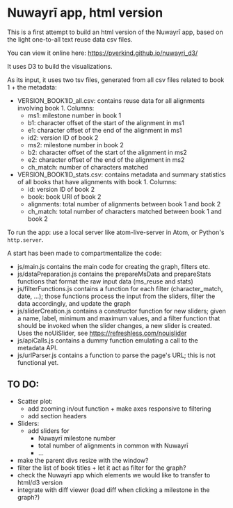 # Nuwayrī app, html version

This is a first attempt to build an html version of the Nuwayrī app, based
on the light one-to-all text reuse data csv files.

You can view it online here: https://pverkind.github.io/nuwayri_d3/

It uses D3 to build the visualizations.

As its input, it uses two tsv files, generated from all csv files related to book 1 + the metadata:
* VERSION_BOOK1ID_all.csv: contains reuse data for all alignments involving book 1. Columns: 
   - ms1: milestone number in book 1
   - b1: character offset of the start of the alignment in ms1
   - e1: character offset of the end of the alignment in ms1
   - id2: version ID of book 2
   - ms2: milestone number in book 2
   - b2: character offset of the start of the alignment in ms2
   - e2: character offset of the end of the alignment in ms2
   - ch_match: number of characters matched
* VERSION_BOOK1ID_stats.csv: contains metadata and summary statistics of all books that have alignments with book 1. Columns: 
  - id: version ID of book 2
  - book: book URI of book 2
  - alignments: total number of alignments between book 1 and book 2
  - ch_match: total number of characters matched between book 1 and book 2

To run the app: use a local server like atom-live-server in Atom, or Python's `http.server`.

A start has been made to compartmentalize the code:

* js/main.js contains the main code for creating the graph, filters etc. 
* js/dataPreparation.js contains the prepareMsData and prepareStats functions that format the
  raw input data (ms_reuse and stats)
* js/filterFunctions.js contains a function for each filter (character_match, date, ...);
  those functions process the input from the sliders, filter the data accordingly,
  and update the graph
* js/sliderCreation.js contains a constructor function for new sliders; given a name,
  label, minimum and maximum values, and a filter function that should be
  invoked when the slider changes, a new slider is created. Uses the
  noUiSlider, see  https://refreshless.com/nouislider
* js/apiCalls.js contains a dummy function emulating a call to the metadata API.
* js/urlParser.js contains a function to parse the page's URL; this is not functional yet.

## TO DO:

* Scatter plot:
  - add zooming in/out function + make axes responsive to filtering
  - add section headers
* Sliders:
  - add sliders for
    * Nuwayrī milestone number
    * total number of alignments in common with Nuwayrī
    * ...
* make the parent divs resize with the window?
* filter the list of book titles + let it act as filter for the graph?
* check the Nuwayrī app which elements we would like to transfer to html/d3 version
* integrate with diff viewer (load diff when clicking a milestone in the graph?)